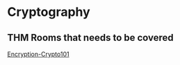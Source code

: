 # Cryptography

## THM Rooms that needs to be covered
[Encryption-Crypto101](https://tryhackme.com/room/encryptioncrypto101)
